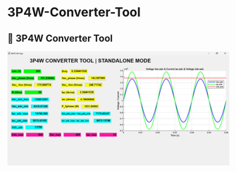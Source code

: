 # 3P4W-Converter-Tool
## 📂 3P4W Converter Tool
![3P4W Converter Tool](https://github.com/linhlttautomation/ACBatteryDualCore/blob/master/3P4W%20Converter%20Tool.png)
